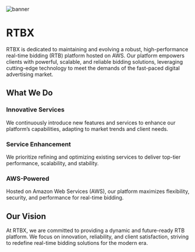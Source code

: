 ![banner](https://raw.githubusercontent.com/sajithrw/.github/master/profile/banner.jpg)

# RTBX

RTBX is dedicated to maintaining and evolving a robust, high-performance real-time bidding (RTB) platform hosted on AWS. Our platform empowers clients with powerful, scalable, and reliable bidding solutions, leveraging cutting-edge technology to meet the demands of the fast-paced digital advertising market.

## What We Do

### Innovative Services
We continuously introduce new features and services to enhance our platform’s capabilities, adapting to market trends and client needs.

### Service Enhancement
We prioritize refining and optimizing existing services to deliver top-tier performance, scalability, and stability.

### AWS-Powered
Hosted on Amazon Web Services (AWS), our platform maximizes flexibility, security, and performance for real-time bidding.

## Our Vision
At RTBX, we are committed to providing a dynamic and future-ready RTB platform. We focus on innovation, reliability, and client satisfaction, striving to redefine real-time bidding solutions for the modern era.